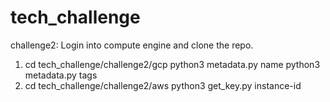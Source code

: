 # tech_challenge

challenge2:
 Login into compute engine and clone the repo.
 1. cd tech_challenge/challenge2/gcp 
    python3 metadata.py name
    python3 metadata.py tags
 2. cd tech_challenge/challenge2/aws
    python3 get_key.py instance-id
